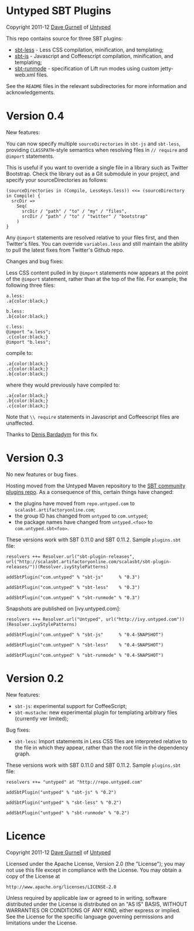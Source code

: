 Untyped SBT Plugins
===================

Copyright 2011-12 [Dave Gurnell] of [Untyped]

This repo contains source for three SBT plugins:

 - [sbt-less] - Less CSS compilation, minification, and templating;
 - [sbt-js] - Javascript and Coffeescript compilation, minification, and templating;
 - [sbt-runmode] - specification of Lift run modes using custom jetty-web.xml files.

See the `README` files in the relevant subdirectories for more information and acknowledgements.

Version 0.4
===========

New features:

You can now specify multiple `sourceDirectories` in `sbt-js` and `sbt-less`,
providing `CLASSPATH`-style semantics when resolving files in `// require` and
`@import` statements.

This is useful if you want to override a single file in a library such as
Twitter Bootstrap. Check the library out as a Git submodule in your project,
and specify your sourceDirectories as follows:

    (sourceDirectories in (Compile, LessKeys.less)) <<= (sourceDirectory in Compile) {
      srcDir =>
        Seq(
          srcDir / "path" / "to" / "my" / "files",
          srcDir / "path" / "to" / "twitter" / "bootstrap"
        )
    }

Any `@import` statements are resolved relative to your files first, and then
Twitter's files. You can override `variables.less` and still maintain the ability
to pull the latest fixes from Twitter's Github repo.

Changes and bug fixes:

Less CSS content pulled in by `@import` statements now appears at the point of the
`@import` statement, rather than at the top of the file. For example, the following
three files:

    a.less:
    .a{color:black;}

    b.less:
    .b{color:black;}

    c.less:
    @import "a.less";
    .c{color:black;}
    @import "b.less";

compile to:

    .a{color:black;}
    .c{color:black;}
    .b{color:black;}

where they would previously have compiled to:

    .a{color:black;}
    .b{color:black;}
    .c{color:black;}

Note that `\\ require` statements in Javascript and Coffeescript files are unaffected.

Thanks to [Denis Bardadym] for this fix.

Version 0.3
===========

No new features or bug fixes.

Hosting moved from the Untyped Maven repository to the [SBT community plugins repo].
As a consequence of this, certain things have changed:

 - the plugins have moved from `repo.untyped.com` to `scalasbt.artifactoryonline.com`;
 - the group ID has changed from `untyped` to `com.untyped`;
 - the package names have changed from `untyped.<foo>` to `com.untyped.sbt<foo>`.

These versions work with SBT 0.11.0 and SBT 0.11.2. Sample `plugins.sbt` file:

    resolvers ++= Resolver.url("sbt-plugin-releases", url("http://scalasbt.artifactoryonline.com/scalasbt/sbt-plugin-releases/"))(Resolver.ivyStylePatterns)

    addSbtPlugin("com.untyped" % "sbt-js"      % "0.3")

    addSbtPlugin("com.untyped" % "sbt-less"    % "0.3")

    addSbtPlugin("com.untyped" % "sbt-runmode" % "0.3")

Snapshots are published on [ivy.untyped.com]:

    resolvers ++= Resolver.url("Untyped", url("http://ivy.untyped.com"))(Resolver.ivyStylePatterns)

    addSbtPlugin("com.untyped" % "sbt-js"      % "0.4-SNAPSHOT")

    addSbtPlugin("com.untyped" % "sbt-less"    % "0.4-SNAPSHOT")

    addSbtPlugin("com.untyped" % "sbt-runmode" % "0.4-SNAPSHOT")

Version 0.2
===========

New features:

 - `sbt-js`: experimental support for CoffeeScript;
 - `sbt-mustache`: new experimental plugin for templating arbitrary files (currently ver limited);

Bug fixes:

- `sbt-less`: Import statements in Less CSS files are interpreted relative to the file in which they appear,
   rather than the root file in the dependency graph.

These versions work with SBT 0.11.0 and SBT 0.11.2. Sample `plugins.sbt` file:

    resolvers ++= "untyped" at "http://repo.untyped.com"

    addSbtPlugin("untyped" % "sbt-js" % "0.2")

    addSbtPlugin("untyped" % "sbt-less" % "0.2")

    addSbtPlugin("untyped" % "sbt-runmode" % "0.2")

Licence
=======

Copyright 2011-12 [Dave Gurnell] of [Untyped]

Licensed under the Apache License, Version 2.0 (the "License");
you may not use this file except in compliance with the License.
You may obtain a copy of the License at

    http://www.apache.org/licenses/LICENSE-2.0

Unless required by applicable law or agreed to in writing, software
distributed under the License is distributed on an "AS IS" BASIS,
WITHOUT WARRANTIES OR CONDITIONS OF ANY KIND, either express or implied.
See the License for the specific language governing permissions and
limitations under the License.

[SBT community plugins repo]: http://www.scala-sbt.org/
[Dave Gurnell]: http://boxandarrow.com
[Untyped]: http://untyped.com
[sbt-less]: https://github.com/untyped/sbt-plugins/tree/master/sbt-less
[sbt-js]: https://github.com/untyped/sbt-plugins/tree/master/sbt-js
[sbt-runmode]: https://github.com/untyped/sbt-plugins/tree/master/sbt-runmode
[Denis Bardadym]: https://github.com/btd

